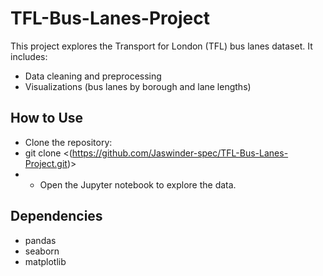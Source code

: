 # TFL-Bus-Lanes-Project
This project explores the Transport for London (TFL) bus lanes dataset. 
It includes:
- Data cleaning and preprocessing
- Visualizations (bus lanes by borough and lane lengths)

## How to Use
- Clone the repository:
- git clone <(https://github.com/Jaswinder-spec/TFL-Bus-Lanes-Project.git)>
- - Open the Jupyter notebook to explore the data.

## Dependencies
- pandas  
- seaborn  
- matplotlib

